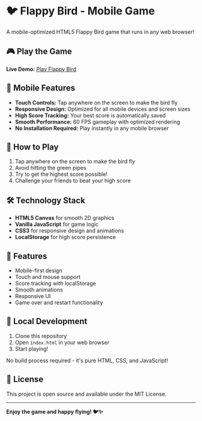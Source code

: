 # 🐦 Flappy Bird - Mobile Game

A mobile-optimized HTML5 Flappy Bird game that runs in any web browser!

## 🎮 Play the Game

**Live Demo:** [Play Flappy Bird](https://yourusername.github.io/FlappyBirdGamegit/)

## 📱 Mobile Features

- **Touch Controls:** Tap anywhere on the screen to make the bird fly
- **Responsive Design:** Optimized for all mobile devices and screen sizes
- **High Score Tracking:** Your best score is automatically saved
- **Smooth Performance:** 60 FPS gameplay with optimized rendering
- **No Installation Required:** Play instantly in any mobile browser

## 🎯 How to Play

1. Tap anywhere on the screen to make the bird fly
2. Avoid hitting the green pipes
3. Try to get the highest score possible!
4. Challenge your friends to beat your high score

## 🛠️ Technology Stack

- **HTML5 Canvas** for smooth 2D graphics
- **Vanilla JavaScript** for game logic
- **CSS3** for responsive design and animations
- **LocalStorage** for high score persistence

## 🚀 Features

- Mobile-first design
- Touch and mouse support
- Score tracking with localStorage
- Smooth animations
- Responsive UI
- Game over and restart functionality

## 🔧 Local Development

1. Clone this repository
2. Open `index.html` in your web browser
3. Start playing!

No build process required - it's pure HTML, CSS, and JavaScript!

## 📄 License

This project is open source and available under the MIT License.

---

**Enjoy the game and happy flying! 🐦✨**
